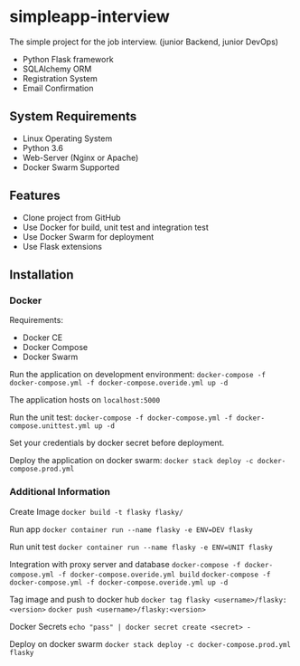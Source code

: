 # simpleapp-interview
The simple project for the job interview. (junior Backend, junior DevOps)

* Python Flask framework
* SQLAlchemy ORM
* Registration System
* Email Confirmation

## System Requirements
* Linux Operating System
* Python 3.6
* Web-Server (Nginx or Apache)
* Docker Swarm Supported

## Features
* Clone project from GitHub
* Use Docker for build, unit test and integration test
* Use Docker Swarm for deployment
* Use Flask extensions

## Installation

### Docker 

Requirements:
* Docker CE
* Docker Compose
* Docker Swarm

Run the application on development environment:
`docker-compose -f docker-compose.yml -f docker-compose.overide.yml up -d`

The application hosts on `localhost:5000`

Run the unit test:
`docker-compose -f docker-compose.yml -f docker-compose.unittest.yml up -d`

Set your credentials by docker secret before deployment.

Deploy the application on docker swarm:
`docker stack deploy -c docker-compose.prod.yml`


### Additional Information

Create Image
`docker build -t flasky flasky/`

Run app
`docker container run --name flasky -e ENV=DEV flasky`

Run unit test
`docker container run --name flasky -e ENV=UNIT flasky`

Integration with proxy server and database
`docker-compose -f docker-compose.yml -f docker-compose.overide.yml build`
`docker-compose -f docker-compose.yml -f docker-compose.overide.yml up -d`

Tag image and push to docker hub
`docker tag flasky <username>/flasky:<version>`
`docker push <username>/flasky:<version>`

Docker Secrets
`echo "pass" | docker secret create <secret> -`

Deploy on docker swarm
`docker stack deploy -c docker-compose.prod.yml flasky`